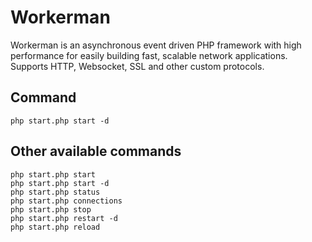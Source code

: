 # Workerman
Workerman is an asynchronous event driven PHP framework with high performance for easily building fast, scalable network applications. Supports HTTP, Websocket, SSL and other custom protocols. 

## Command
```php start.php start -d  ```  

## Other available commands
```php start.php start  ```  
```php start.php start -d  ```  
```php start.php status  ```   
```php start.php connections```  
```php start.php stop  ```  
```php start.php restart -d  ```  
```php start.php reload  ```  